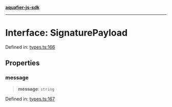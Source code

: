 [**aquafier-js-sdk**](../README.md)

***

# Interface: SignaturePayload

Defined in: [types.ts:166](https://github.com/inblockio/aqua-verifier-js-lib/blob/09413c69301a51b584d51846ffabc4d8f820b4fa/src/types.ts#L166)

## Properties

### message

> **message**: `string`

Defined in: [types.ts:167](https://github.com/inblockio/aqua-verifier-js-lib/blob/09413c69301a51b584d51846ffabc4d8f820b4fa/src/types.ts#L167)
